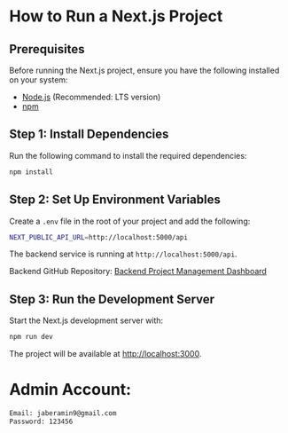 # How to Run a Next.js Project

## Prerequisites

Before running the Next.js project, ensure you have the following installed on your system:

- [Node.js](https://nodejs.org/) (Recommended: LTS version)
- [npm](https://www.npmjs.com/) 


## Step 1: Install Dependencies

Run the following command to install the required dependencies:

```sh
npm install
```

## Step 2: Set Up Environment Variables

Create a `.env` file in the root of your project and add the following:

```sh
NEXT_PUBLIC_API_URL=http://localhost:5000/api
```
The backend service is running at `http://localhost:5000/api`.

Backend GitHub Repository: [Backend Project Management Dashboard](https://github.com/jaberamin9/backend-project-management-dashboard/tree/main)

## Step 3: Run the Development Server

Start the Next.js development server with:

```sh
npm run dev
```

The project will be available at [http://localhost:3000](http://localhost:3000).


# Admin Account:
```sh
Email: jaberamin9@gmail.com
Password: 123456
```
